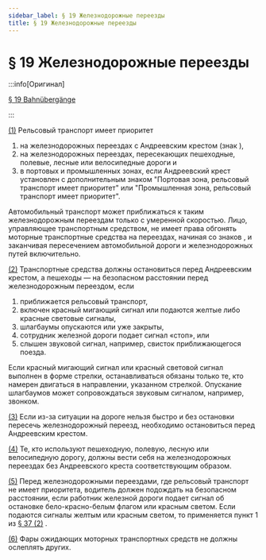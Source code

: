 ```yaml
---
sidebar_label: § 19 Железнодорожные переезды
title: § 19 Железнодорожные переезды
---
```


<VerifiedTranslationIcon />

# § 19 Железнодорожные переезды

:::info[Оригинал]

[§ 19 Bahnübergänge](https://www.gesetze-im-internet.de/stvo_2013/__19.html)

:::


<span id="1">[(1)](#1)</span> Рельсовый транспорт имеет приоритет
1. на железнодорожных переездах с Андреевским крестом (знак <TrafficSign sign="201" />),
2. на железнодорожных переездах, пересекающих пешеходные, полевые, лесные или велосипедные дороги и
3. в портовых и промышленных зонах, если Андреевский крест установлен с дополнительным знаком 
"Портовая зона, рельсовый транспорт имеет приоритет" или "Промышленная зона, рельсовый транспорт имеет приоритет".

Автомобильный транспорт может приближаться к таким железнодорожным переездам только с умеренной скоростью.
Лицо, управляющее транспортным средством, не имеет права обгонять моторные транспортные средства на переездах, начиная со
знаков <TrafficSign sign="151" />, <TrafficSign sign="156" /> и заканчивая пересечением автомобильной дороги и 
железнодорожных путей включительно.


<span id="2">[(2)](#2)</span> Транспортные средства должны остановиться перед Андреевским крестом, а пешеходы — на безопасном
расстоянии перед железнодорожным переездом, если
1. приближается рельсовый транспорт,
2. включен красный мигающий сигнал или подаются желтые либо красные световые сигналы,
3. шлагбаумы опускаются или уже закрыты,
4. сотрудник железной дороги подает сигнал «стоп», или
5. слышен звуковой сигнал, например, свисток приближающегося поезда.  

Если красный мигающий сигнал или красный световой сигнал выполнен в форме стрелки, останавливаться обязаны только те, 
кто намерен двигаться в направлении, указанном стрелкой. Опускание шлагбаумов может сопровождаться звуковым сигналом, например, звонком.


<span id="3">[(3)](#3)</span> Если из-за ситуации на дороге нельзя быстро и без остановки пересечь железнодорожный
переезд, необходимо остановиться перед Андреевским крестом.


<span id="4">[(4)](#4)</span> Те, кто используют пешеходную, полевую, лесную или велосипедную дорогу, должны вести 
себя на железнодорожных переездах без Андреевского креста соответствующим образом.


<span id="5">[(5)](#5)</span> Перед железнодорожными переездами, где рельсовый транспорт не имеет приоритета, 
водитель должен подождать на безопасном расстоянии, если работник железной дороги подает сигнал об
остановке бело-красно-белым флагом или красным светом. Если подаются сигналы желтым или
красным светом, то применяется пункт 1 из [§ 37 (2)](/docs/signs-structures/traffic-lights#2) .


<span id="6">[(6)](#6)</span> Фары ожидающих моторных транспортных средств не должны ослеплять других.
